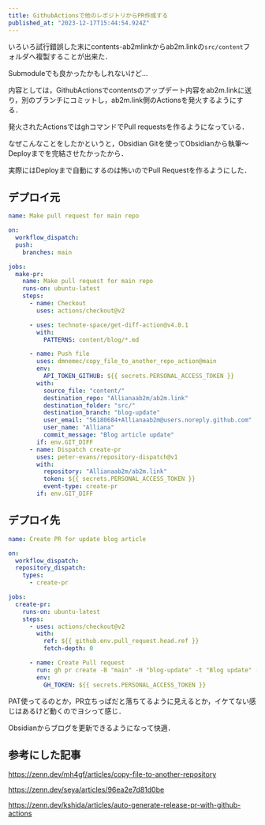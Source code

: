 ```yaml
---
title: GithubActionsで他のレポジトリからPR作成する
published_at: "2023-12-17T15:44:54.924Z"
---
```

いろいろ試行錯誤した末にcontents-ab2mlinkからab2m.linkの`src/content`フォルダへ複製することが出来た．

Submoduleでも良かったかもしれないけど...

内容としては，GithubActionsでcontentsのアップデート内容をab2m.linkに送り，別のブランチにコミットし，ab2m.link側のActionsを発火するようにする．

発火されたActionsではghコマンドでPull requestsを作るようになっている．

なぜこんなことをしたかというと，Obsidian Gitを使ってObsidianから執筆～Deployまでを完結させたかったから．

実際にはDeployまで自動にするのは怖いのでPull Requestを作るようにした．

## デプロイ元

```yml
name: Make pull request for main repo

on:
  workflow_dispatch:
  push:
    branches: main

jobs:
  make-pr:
    name: Make pull request for main repo
    runs-on: ubuntu-latest
    steps:
      - name: Checkout
        uses: actions/checkout@v2

      - uses: technote-space/get-diff-action@v4.0.1
        with:
          PATTERNS: content/blog/*.md

      - name: Push file
        uses: dmnemec/copy_file_to_another_repo_action@main
        env:
          API_TOKEN_GITHUB: ${{ secrets.PERSONAL_ACCESS_TOKEN }}
        with:
          source_file: "content/"
          destination_repo: "Allianaab2m/ab2m.link"
          destination_folder: "src/"
          destination_branch: "blog-update"
          user_email: "56180684+Allianaab2m@users.noreply.github.com"
          user_name: "Alliana"
          commit_message: "Blog article update"
        if: env.GIT_DIFF
      - name: Dispatch create-pr
        uses: peter-evans/repository-dispatch@v1
        with:
          repository: "Allianaab2m/ab2m.link"
          token: ${{ secrets.PERSONAL_ACCESS_TOKEN }}
          event-type: create-pr
        if: env.GIT_DIFF
```

## デプロイ先

```yml
name: Create PR for update blog article

on:
  workflow_dispatch:
  repository_dispatch:
    types:
      - create-pr

jobs:
  create-pr:
    runs-on: ubuntu-latest
    steps:
      - uses: actions/checkout@v2
        with:
          ref: ${{ github.env.pull_request.head.ref }}
          fetch-depth: 0

      - name: Create Pull request
        run: gh pr create -B "main" -H "blog-update" -t "Blog update" -b "Blog update"
        env:
          GH_TOKEN: ${{ secrets.PERSONAL_ACCESS_TOKEN }}

```

PAT使ってるのとか，PR立ちっぱだと落ちてるように見えるとか，イケてない感じはあるけど動くのでヨシって感じ．

Obsidianからブログを更新できるようになって快適．

## 参考にした記事

https://zenn.dev/mh4gf/articles/copy-file-to-another-repository

https://zenn.dev/seya/articles/96ea2e7d81d0be

https://zenn.dev/kshida/articles/auto-generate-release-pr-with-github-actions